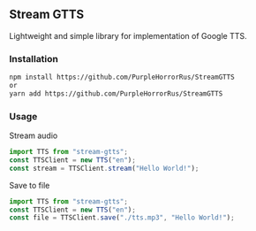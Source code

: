 ## Stream GTTS

Lightweight and simple library for implementation of Google TTS.

### Installation
```bash
npm install https://github.com/PurpleHorrorRus/StreamGTTS
or
yarn add https://github.com/PurpleHorrorRus/StreamGTTS
```

### Usage

Stream audio

```javascript
import TTS from "stream-gtts";
const TTSClient = new TTS("en");
const stream = TTSClient.stream("Hello World!");
```

Save to file

```javascript
import TTS from "stream-gtts";
const TTSClient = new TTS("en");
const file = TTSClient.save("./tts.mp3", "Hello World!");
```